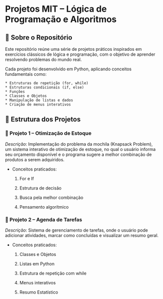 #  Projetos MIT – Lógica de Programação e Algoritmos

## 📌 Sobre o Repositório

Este repositório reúne uma série de projetos práticos inspirados em exercícios clássicos de lógica e programação, com o objetivo de aprender resolvendo problemas do mundo real.

Cada projeto foi desenvolvido em Python, aplicando conceitos fundamentais como:

    * Estruturas de repetição (for, while)
    * Estruturas condicionais (if, else)
    * Funções
    * Classes e Objetos
    * Manipulação de listas e dados
    * Criação de menus interativos

## 📂 Estrutura dos Projetos

### 🔹 Projeto 1 – Otimização de Estoque

*Descrição*: Implementação do problema da mochila (Knapsack Problem), um sistema interativo de otimização de estoque, no qual o usuário informa seu orçamento disponível e o programa sugere a melhor combinação de produtos a serem adquiridos.

   * Conceitos praticados:
      1. For e If

      2. Estrutura de decisão

      3. Busca pela melhor combinação

      4. Pensamento algorítmico

### 🔹 Projeto 2 – Agenda de Tarefas

*Descrição*: Sistema de gerenciamento de tarefas, onde o usuário pode adicionar atividades, marcar como concluídas e visualizar um resumo geral.

 * Conceitos praticados:
      1. Classes e Objetos

      2. Listas em Python

      3. Estrutura de repetição com while

      4. Menus interativos
         
      5. Resumo Estatístico
